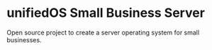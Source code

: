 unifiedOS Small Business Server
===============================

Open source project to create a server operating system for small businesses.

